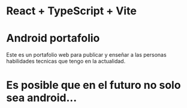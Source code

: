 # React + TypeScript + Vite
#  Android portafolio

Este es un portafolio web para publicar y enseñar a las personas habilidades tecnicas que tengo en la actualidad.

# Es posible que en el futuro no solo sea android...
